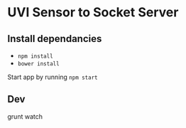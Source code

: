 UVI Sensor to Socket Server
===========================

Install dependancies
--------------------
* `npm install`
* `bower install`

Start app by running `npm start`

Dev
---

grunt watch